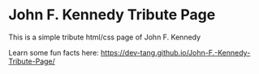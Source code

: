 # John F. Kennedy Tribute Page

This is a simple tribute html/css page of John F. Kennedy

Learn some fun facts here: https://dev-tang.github.io/John-F.-Kennedy-Tribute-Page/
